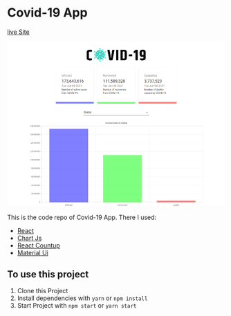 # Covid-19 App
 
[live Site](http://a-covid-19-tracker-app.surge.sh/)

![Covid-19 App](/public/covid-19.png)

This is the code repo of Covid-19 App. There I used:
  * [React](https://reactjs.org)
  * [Chart Js](https://www.chartjs.org)
  * [React Countup](https://www.npmjs.com/package/react-countup)
  * [Material Ui](https://material-ui.com/)

## To use this project
  1. Clone this Project
  2. Install dependencies with `yarn` or `npm install`
  3. Start Project with `npm start` or `yarn start`
